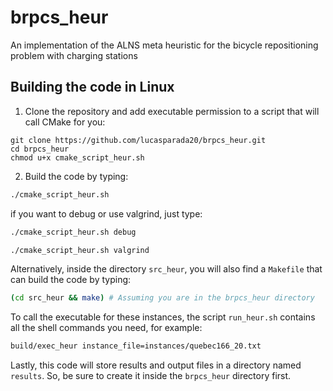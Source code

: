 # brpcs_heur
An implementation of the ALNS meta heuristic for the bicycle repositioning problem with charging stations

## Building the code in Linux

1. Clone the repository and add executable permission to a script that will call CMake for you:

```shell
git clone https://github.com/lucasparada20/brpcs_heur.git
cd brpcs_heur
chmod u+x cmake_script_heur.sh
```
2. Build the code by typing:

```bash
./cmake_script_heur.sh
```

if you want to debug or use valgrind, just type:

```bash
./cmake_script_heur.sh debug
```

```bash
./cmake_script_heur.sh valgrind
```

Alternatively, inside the directory `src_heur`, you will also find a `Makefile` that can build the code by typing:

```bash
(cd src_heur && make) # Assuming you are in the brpcs_heur directory
```

To call the executable for these instances, the script `run_heur.sh` contains all the shell commands you need, for example:

```bash
build/exec_heur instance_file=instances/quebec166_20.txt
```

Lastly, this code will store results and output files in a directory named `results`. So, be sure to create it inside the `brpcs_heur` directory first.
